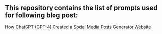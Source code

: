 ## This repository contains the list of prompts used for following blog post: 

[How ChatGPT (GPT-4) Created a Social Media Posts Generator Website]()